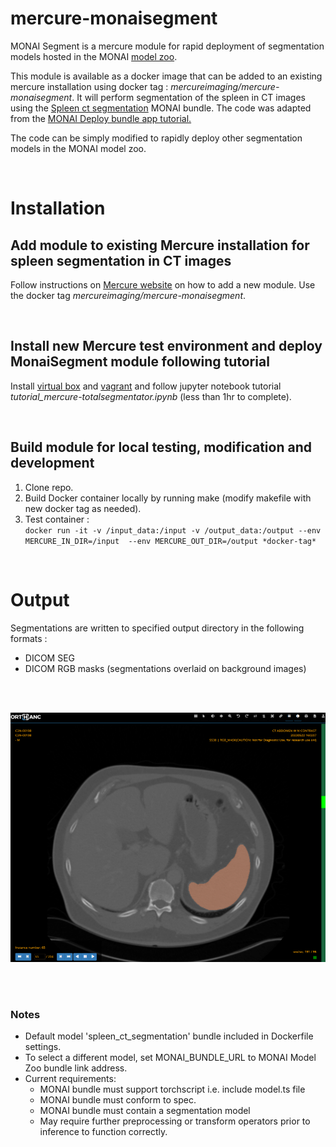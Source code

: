 # **mercure-monaisegment**
MONAI Segment is a mercure module for rapid deployment of segmentation models hosted in the MONAI [model zoo](https://monai.io/model-zoo.html). 
<br>

This module is available as a docker image that can be added to an existing mercure installation using docker tag : *mercureimaging/mercure-monaisegment*. It will perform segmentation of the spleen in CT images using the [Spleen ct segmentation](https://github.com/Project-MONAI/model-zoo/releases/download/hosting_storage_v1/spleen_ct_segmentation_v0.3.8.zip) MONAI bundle. The code was adapted from the [MONAI Deploy bundle app tutorial.](https://docs.monai.io/projects/monai-deploy-app-sdk/en/latest/notebooks/tutorials/06_monai_bundle_app.html)
<br>

The code can be simply modified to rapidly deploy other segmentation models in the MONAI model zoo.

<br>

# Installation

## Add module to existing Mercure installation for spleen segmentation in CT images
Follow instructions on [Mercure website](https://mercure-imaging.org) on how to add a new module. Use the docker tag *mercureimaging/mercure-monaisegment*.

<br>

## Install new Mercure test environment and deploy MonaiSegment module following tutorial
Install [virtual box](https://www.virtualbox.org/) and [vagrant](https://www.vagrantup.com/) and follow jupyter notebook tutorial *tutorial_mercure-totalsegmentator.ipynb* (less than 1hr to complete).

<br>

## Build module for local testing, modification and development
1. Clone repo.
2. Build Docker container locally by running make (modify makefile with new docker tag as needed).
3. Test container :\
`docker run -it -v /input_data:/input -v /output_data:/output --env MERCURE_IN_DIR=/input  --env MERCURE_OUT_DIR=/output *docker-tag*`

<br>

# Output
Segmentations are written to specified output directory in the following formats :
- DICOM SEG
- DICOM RGB masks (segmentations overlaid on background images)

<br>
<br>

![](./RGBmask_output.png)

<br>
<br>

### Notes
- Default model 'spleen_ct_segmentation' bundle included in Dockerfile settings.
- To select a different model, set MONAI_BUNDLE_URL to MONAI Model Zoo bundle link address.
- Current requirements:
    * MONAI bundle must support torchscript i.e. include model.ts file
    * MONAI bundle must conform to spec. 
    * MONAI bundle must contain a segmentation model
    * May require further preprocessing or transform operators prior to inference to function correctly.


